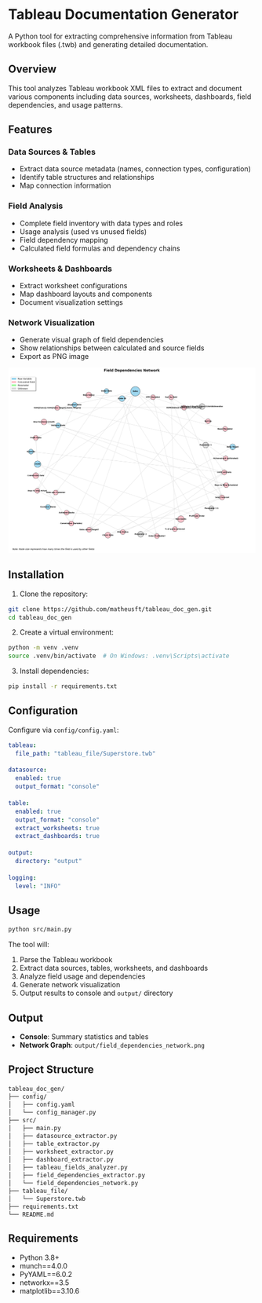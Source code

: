 # Tableau Documentation Generator

A Python tool for extracting comprehensive information from Tableau workbook files (.twb) and generating detailed documentation.

## Overview

This tool analyzes Tableau workbook XML files to extract and document various components including data sources, worksheets, dashboards, field dependencies, and usage patterns.

## Features

### Data Sources & Tables
- Extract data source metadata (names, connection types, configuration)
- Identify table structures and relationships
- Map connection information

### Field Analysis
- Complete field inventory with data types and roles
- Usage analysis (used vs unused fields)
- Field dependency mapping
- Calculated field formulas and dependency chains

### Worksheets & Dashboards
- Extract worksheet configurations
- Map dashboard layouts and components
- Document visualization settings

### Network Visualization
- Generate visual graph of field dependencies
- Show relationships between calculated and source fields
- Export as PNG image


<img src="output/field_dependencies_network.png" alt="isolated" width="750"/>

## Installation

1. Clone the repository:
```bash
git clone https://github.com/matheusft/tableau_doc_gen.git
cd tableau_doc_gen
```

2. Create a virtual environment:
```bash
python -m venv .venv
source .venv/bin/activate  # On Windows: .venv\Scripts\activate
```

3. Install dependencies:
```bash
pip install -r requirements.txt
```

## Configuration

Configure via `config/config.yaml`:

```yaml
tableau:
  file_path: "tableau_file/Superstore.twb"
  
datasource:
  enabled: true
  output_format: "console"
  
table:
  enabled: true
  output_format: "console"
  extract_worksheets: true
  extract_dashboards: true
  
output:
  directory: "output"
  
logging:
  level: "INFO"
```

## Usage

```bash
python src/main.py
```

The tool will:
1. Parse the Tableau workbook
2. Extract data sources, tables, worksheets, and dashboards
3. Analyze field usage and dependencies
4. Generate network visualization
5. Output results to console and `output/` directory

## Output

- **Console**: Summary statistics and tables
- **Network Graph**: `output/field_dependencies_network.png`

## Project Structure

```
tableau_doc_gen/
├── config/
│   ├── config.yaml
│   └── config_manager.py
├── src/
│   ├── main.py
│   ├── datasource_extractor.py
│   ├── table_extractor.py
│   ├── worksheet_extractor.py
│   ├── dashboard_extractor.py
│   ├── tableau_fields_analyzer.py
│   ├── field_dependencies_extractor.py
│   └── field_dependencies_network.py
├── tableau_file/
│   └── Superstore.twb
├── requirements.txt
└── README.md
```

## Requirements

- Python 3.8+
- munch==4.0.0
- PyYAML==6.0.2
- networkx==3.5
- matplotlib==3.10.6
